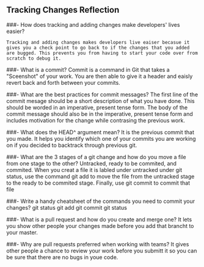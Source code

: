 ## Tracking Changes Reflection

###- How does tracking and adding changes make developers' lives easier?
  
    Tracking and adding changes makes developers live eaiser becasue it gives you a check point to go back to if the changes that you added are bugged. This prevents you from having to start your code over from scratch to debug it.


###- What is a commit?
	Commit is a command in Git that takes a "Sceenshot" of your work. You are then able to give it a header and eaisly revert back and forth between your commits.

###- What are the best practices for commit messages?
	The first line of the commit mesage should  be a short description of what you have done. This should be worded in an imperative, present tense form. The body of the commit message should also be in the imperative, present tense form and includes motivation for the change while contrasing the previous work.

###- What does the HEAD^ argument mean?
	It is the previous commit that you made. It helps you identify which one of your commits you are working on if you decided to backtrack through previous git.


###- What are the 3 stages of a git change and how do you move a file from one stage to the other?
	Untracked, ready to be commited, and commited. When you creat a file it is labled under untracked under git status, use the command git add to move the file from the untracked stage to the ready to be commited stage. Finally, use git commit to commit that file 

###- Write a handy cheatsheet of the commands you need to commit your changes?
	git status
	git add
	git commit 
	git status



###- What is a pull request and how do you create and merge one?
	It lets you show other people your changes made before you add that brancht to your master. 

###- Why are pull requests preferred when working with teams?
	It gives other people a chance to review your work before you submitt it so you can be sure that there are no bugs in youe code.

<!-- Add your reflection here. Remove the comment markers -->
